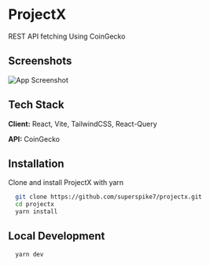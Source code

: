 # ProjectX

REST API fetching Using CoinGecko

## Screenshots

![App Screenshot](https://via.placeholder.com/468x300?text=App+Screenshot+Here)


## Tech Stack

**Client:** React, Vite, TailwindCSS, React-Query

**API:** CoinGecko


## Installation

Clone and install ProjectX with yarn

```bash
  git clone https://github.com/superspike7/projectx.git
  cd projectx 
  yarn install
```
    
## Local Development

```bash
  yarn dev
```

